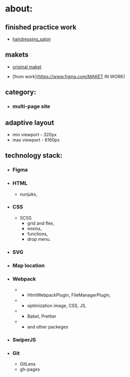# about:

## finished practice work

- [hairdressing_salon](https://axi0man.github.io/SITE/)

## makets

- [original maket](<https://www.figma.com/MAKET ORIGINAL>)

- [from work](https://www.figma.com/MAKET IN WORK)

## category:

- ### multi-page site

## adaptive layout

- min viewport - 320px
- max viewport - 6160px

## technology stack:

- ### Figma
- ### HTML
  - nunjuks,
- ### CSS
  - SCSS
    - grid and flex,
    - mixins,
    - functions,
    - drop menu.
- ### SVG
- ### Map location
- ### Webpack
  - - HtmlWebpackPlugin, FileManagerPlugin,
  - - optimization image, CSS, JS,
  - - Babel, Prettier
  - - and other packeges
- ### SwiperJS
- ### Git
  - GitLens
  - gh-pages
